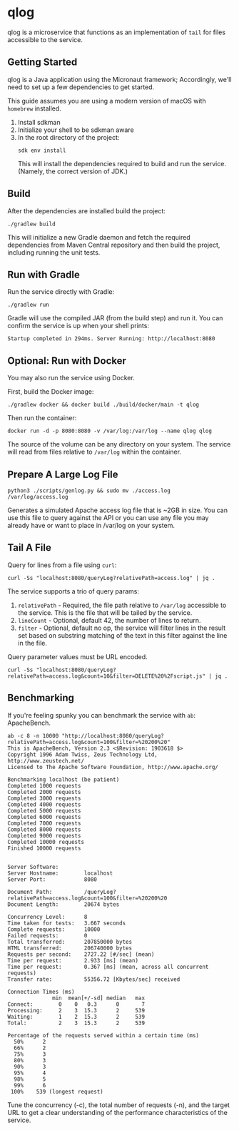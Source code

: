 # qlog

qlog is a microservice that functions as an implementation of `tail` for files accessible to the service.

## Getting Started

qlog is a Java application using the Micronaut framework; Accordingly, we'll need to set up a few dependencies to get
started.

This guide assumes you are using a modern version of macOS with `homebrew` installed.

1. Install sdkman
2. Initialize your shell to be sdkman aware
3. In the root directory of the project:
    ```shell
    sdk env install
    ```
   This will install the dependencies required to build and run the service. (Namely, the correct version of JDK.)

## Build

After the dependencies are installed build the project:

```shell
./gradlew build
```

This will initialize a new Gradle daemon and fetch the required dependencies from Maven Central repository and then
build the project, including running the unit tests.

## Run with Gradle

Run the service directly with Gradle:

```shell
./gradlew run
```

Gradle will use the compiled JAR (from the build step) and run it. You can confirm the service is up when your shell
prints:

```shell
Startup completed in 294ms. Server Running: http://localhost:8080
```

## Optional: Run with Docker

You may also run the service using Docker.

First, build the Docker image:

```shell
./gradlew docker && docker build ./build/docker/main -t qlog
```

Then run the container:

```shell
docker run -d -p 8080:8080 -v /var/log:/var/log --name qlog qlog
```

The source of the volume can be any directory on your system. The service will read from files relative to `/var/log`
within the container.

## Prepare A Large Log File

```shell
python3 ./scripts/genlog.py && sudo mv ./access.log /var/log/access.log
```

Generates a simulated Apache access log file that is ~2GB in size. You can use this file to query against the API or you
can use any file you may already have or want to place in /var/log on your system.

## Tail A File

Query for lines from a file using `curl`:

```shell
curl -Ss "localhost:8080/queryLog?relativePath=access.log" | jq .
```

The service supports a trio of query params:

1. `relativePath` - Required, the file path relative to `/var/log` accessible to the service. This is the file that will
   be tailed by the service.
2. `lineCount` - Optional, default 42, the number of lines to return.
3. `filter` - Optional, default no op, the service will filter lines in the result set based on substring matching of
   the text in this filter against the line in the file.

Query parameter values must be URL encoded.

```shell
curl -Ss "localhost:8080/queryLog?relativePath=access.log&count=10&filter=DELETE%20%2Fscript.js" | jq .
```

## Benchmarking

If you're feeling spunky you can benchmark the service with `ab`: ApacheBench.

```shell
ab -c 8 -n 10000 "http://localhost:8080/queryLog?relativePath=access.log&count=100&filter=%20200%20"
This is ApacheBench, Version 2.3 <$Revision: 1903618 $>
Copyright 1996 Adam Twiss, Zeus Technology Ltd, http://www.zeustech.net/
Licensed to The Apache Software Foundation, http://www.apache.org/

Benchmarking localhost (be patient)
Completed 1000 requests
Completed 2000 requests
Completed 3000 requests
Completed 4000 requests
Completed 5000 requests
Completed 6000 requests
Completed 7000 requests
Completed 8000 requests
Completed 9000 requests
Completed 10000 requests
Finished 10000 requests


Server Software:
Server Hostname:        localhost
Server Port:            8080

Document Path:          /queryLog?relativePath=access.log&count=100&filter=%20200%20
Document Length:        20674 bytes

Concurrency Level:      8
Time taken for tests:   3.667 seconds
Complete requests:      10000
Failed requests:        0
Total transferred:      207850000 bytes
HTML transferred:       206740000 bytes
Requests per second:    2727.22 [#/sec] (mean)
Time per request:       2.933 [ms] (mean)
Time per request:       0.367 [ms] (mean, across all concurrent requests)
Transfer rate:          55356.72 [Kbytes/sec] received

Connection Times (ms)
              min  mean[+/-sd] median   max
Connect:        0    0   0.3      0       7
Processing:     2    3  15.3      2     539
Waiting:        1    2  15.3      2     539
Total:          2    3  15.3      2     539

Percentage of the requests served within a certain time (ms)
  50%      2
  66%      2
  75%      3
  80%      3
  90%      3
  95%      4
  98%      5
  99%      6
 100%    539 (longest request)
```

Tune the concurrency (-c), the total number of requests (-n), and the target URL to get a clear understanding of the
performance characteristics of the service.
